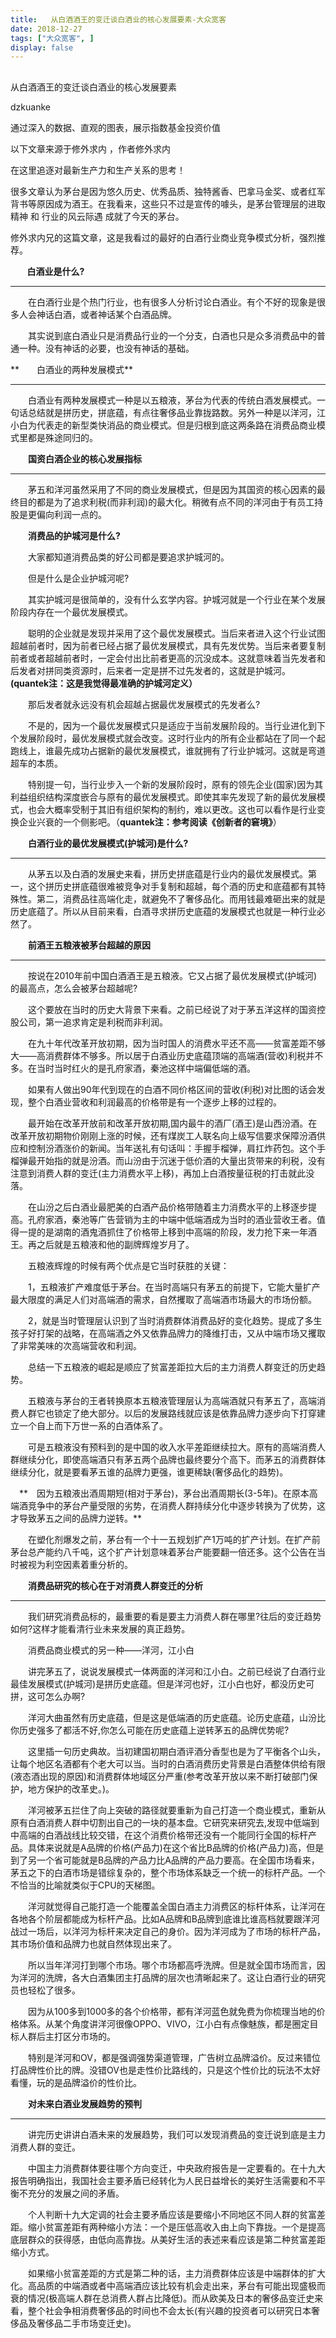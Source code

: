 ```yaml
---
title:   从白酒酒王的变迁谈白酒业的核心发展要素-大众宽客
date: 2018-12-27
tags: ["大众宽客", ]
display: false
---
```



## 



从白酒酒王的变迁谈白酒业的核心发展要素




dzkuanke




通过深入的数据、直观的图表，展示指数基金投资价值



以下文章来源于修外求内
，作者修外求内


在这里追逐对最新生产力和生产关系的思考！

很多文章认为茅台是因为悠久历史、优秀品质、独特酱香、巴拿马金奖、或者红军背书等原因成为酒王。在我看来，这些只不过是宣传的噱头，是茅台管理层的进取精神 和 行业的风云际遇 成就了今天的茅台。



修外求内兄的这篇文章，这是我看过的最好的白酒行业商业竞争模式分析，强烈推荐。



**&nbsp;&nbsp;&nbsp;&nbsp;&nbsp;&nbsp;&nbsp;&nbsp;白酒业是什么?**

****

　　在白酒行业是个热门行业，也有很多人分析讨论白酒业。有个不好的现象是很多人会神话白酒，或者神话某个白酒品牌。

　　其实说到底白酒业只是消费品行业的一个分支，白酒也只是众多消费品中的普通一种。没有神话的必要，也没有神话的基础。



**　　白酒业的两种发展模式**

****

　　白酒业有两种发展模式一种是以五粮液，茅台为代表的传统白酒发展模式。一句话总结就是拼历史，拼底蕴，有点往奢侈品业靠拢路数。另外一种是以洋河，江小白为代表走的新型类快消品的商业模式。但是归根到底这两条路在消费品商业模式里都是殊途同归的。



　　**国资白酒企业的核心发展指标**

****

　　茅五和洋河虽然采用了不同的商业发展模式，但是因为其国资的核心因素的最终目的都是为了追求利税(而非利润)的最大化。稍微有点不同的洋河由于有员工持股是更偏向利润一点的。



　　**消费品的护城河是什么?**

　　大家都知道消费品类的好公司都是要追求护城河的。

　　但是什么是企业护城河呢?

　　其实护城河是很简单的，没有什么玄学内容。护城河就是一个行业在某个发展阶段内存在一个最优发展模式。

　　聪明的企业就是发现并采用了这个最优发展模式。当后来者进入这个行业试图超越前者时，因为前者已经占据了最优发展模式，具有先发优势。当后来者要复制前者或者超越前者时，一定会付出比前者更高的沉没成本。这就意味着当先发者和后发者对拼同类资源时，后来者一定是拼不过先发者的，这就是护城河。**(quantek注：这是我觉得最准确的护城河定义）**

　　那后发者就永远没有机会超越占据最优发展模式的先发者么?

　　不是的，因为一个最优发展模式只是适应于当前发展阶段的。当行业进化到下个发展阶段时，最优发展模式就会改变。这时行业内的所有企业都站在了同一个起跑线上，谁最先成功占据新的最优发展模式，谁就拥有了行业护城河。这就是弯道超车的本质。

　　特别提一句，当行业步入一个新的发展阶段时，原有的领先企业(国家)因为其利益组织结构深度嵌合与原有的最优发展模式。即使其率先发现了新的最优发展模式，也会大概率受制于其旧有组织架构的制约，难以更改。这也可以看作是行业变换企业兴衰的一个侧影吧。（**quantek注：参考阅读《创新者的窘境》**）



　　**白酒行业的最优发展模式(护城河)是什么?**

****

　　从茅五以及白酒的发展史来看，拼历史拼底蕴是行业内的最优发展模式。第一，这个拼历史拼底蕴很难被竞争对手复制和超越，每个酒的历史和底蕴都有其特殊性。第二，消费品往高端化走，就避免不了奢侈品化。而用钱最难砸出来的就是历史底蕴了。所以从目前来看，白酒寻求拼历史底蕴的发展模式也就是一种行业必然了。



　　**前酒王五粮液被茅台超越的原因**

****

　　按说在2010年前中国白酒酒王是五粮液。它又占据了最优发展模式(护城河)的最高点，怎么会被茅台超越呢?

　　这个要放在当时的历史大背景下来看。之前已经说了对于茅五洋这样的国资控股公司，第一追求肯定是利税而非利润。

　　在九十年代改革开放初期，因为当时国人的消费水平还不高——贫富差距不够大——高消费群体不够多。所以居于白酒业历史底蕴顶端的高端酒(营收)利税并不多。在当时当时红火的是孔府家酒，秦池这样中端偏低端的酒。

　　如果有人做出90年代到现在的白酒不同价格区间的营收(利税)对比图的话会发现，整个白酒业营收和利润最高的价格带是有一个逐步上移的过程的。

　　最开始在改革开放前和改革开放初期,国内最牛的酒厂(酒王)是山西汾酒。在改革开放初期物价刚刚上涨的时候，还有煤炭工人联名向上级写信要求保障汾酒供应和控制汾酒涨价的新闻。当年送礼有句话叫：手握手榴弹，肩扛炸药包。这个手榴弹最开始指的就是汾酒。而山汾由于沉迷于低价酒的大量出货带来的利税，没有注意到消费人群的变迁(主力消费水平上移)，再加上白酒按量征税的打击就此没落。

　　在山汾之后白酒业最肥美的白酒产品价格带随着主力消费水平的上移逐步提高。孔府家酒，秦池等广告营销为主的中端中低端酒成为当时的酒业营收王者。值得一提的是湖南的酒鬼酒抓住了价格带上移到中高端的阶段，发力抢下来一年酒王。再之后就是五粮液和他的副牌辉煌岁月了。

　　五粮液辉煌的时候有两个优点是它当时获胜的关键：

　　1，五粮液扩产难度低于茅台。在当时高端只有茅五的前提下，它能大量扩产最大限度的满足人们对高端酒的需求，自然攫取了高端酒市场最大的市场份额。

　　2，就是当时管理层认识到了当时消费群体消费品好的变化趋势。提成了多生孩子好打架的战略，在高端酒之外又依靠品牌力的降维打击，又从中端市场又攫取了非常美味的次高端营收和利润。

　　总结一下五粮液的崛起是顺应了贫富差距拉大后的主力消费人群变迁的历史趋势。

　　五粮液与茅台的王者转换原本五粮液管理层认为高端酒就只有茅五了，高端消费人群它也锁定了绝大部分。以后的发展路线就应该是依靠品牌力逐步向下打穿建立一个自上而下万世一系的白酒体系了。

　　可是五粮液没有预料到的是中国的收入水平差距继续拉大。原有的高端消费人群继续分化，即使高端酒只有茅五两个品牌也最终要分个高下。而茅五的消费群体继续分化，就是要看茅五谁的品牌力更强，谁更稀缺(奢侈品化的趋势)。

　**　因为五粮液出酒周期短(相对于茅台)，茅台出酒周期长(3-5年)。在原本高端酒竞争中的茅台产量受限的劣势，在消费人群持续分化中逐步转换为了优势，这才导致茅五之间的品牌力逆转。**

　　在塑化剂爆发之前，茅台有一个十一五规划扩产1万吨的扩产计划。在扩产前茅台总产能约八千吨，这个扩产计划意味着茅台产能要翻一倍还多。这个公告在当时被视为利空因素着重分析的。



　　**消费品研究的核心在于对消费人群变迁的分析**

****

　　我们研究消费品标的，最重要的看是要主力消费人群在哪里?往后的变迁趋势如何?这样才能看清行业未来发展的真正趋势。

　　消费品商业模式的另一种——洋河，江小白

　　讲完茅五了，说说发展模式一体两面的洋河和江小白。之前已经说了白酒行业最佳发展模式(护城河)是拼历史底蕴。但是洋河也好，江小白也好，都没历史可拼，这可怎么办啊?

　　洋河大曲虽然有历史底蕴，但是这是低端酒的历史底蕴。论历史底蕴，山汾比你历史强多了都活不好,你怎么可能在历史底蕴上逆转茅五的品牌优势呢?

　　这里插一句历史典故。当初建国初期白酒评酒分香型也是为了平衡各个山头，让每个地区名酒都有个老大可以当。当时的白酒消费历史背景是白酒整体供给有限(液态酒出现的原因)和消费群体地域区分严重(参考改革开放以来不断打破部门保护，地方保护的改革史。)。

　　洋河被茅五拦住了向上突破的路径就要重新为自己打造一个商业模式，重新从原有白酒消费人群中切割出自己的一块的基本盘。它研究来研究去,发现中低端到中高端的白酒战线比较交错，在这个消费价格带还没有一个能同行全国的标杆产品。具体来说就是A品牌的价格(产品力)在这个省比B品牌的价格(产品力)高，但是到了另一个省可能就是B品牌的产品力比A品牌的产品力要高。在全国市场看来，茅五之下的白酒市场是错综复杂的，整个市场体系缺乏一个统一的标杆产品。一个不恰当的比喻就类似于CPU的天梯图。

　　洋河就觉得自己能打造一个能覆盖全国白酒主力消费区的标杆体系，让洋河在各地各个阶层都能成为标杆产品。比如A品牌和B品牌到底谁比谁高档就要跟洋河战过一场后，以洋河为标杆来决定自己的身价。因为洋河成为了市场的标杆产品，其市场价值和品牌力也就自然体现出来了。

　　所以当年洋河打到哪个市场。哪个市场都高呼洗牌。但是就全国市场而言，因为洋河的洗牌，各大白酒集团主打品牌的层次也清晰起来了。这让白酒行业的研究员也轻松了很多。

　　因为从100多到1000多的各个价格带，都有洋河蓝色就免费为你梳理当地的价格体系。从某个角度讲洋河很像OPPO、VIVO，江小白有点像魅族，都是圈定目标人群后主打区分市场的。

　　特别是洋河和OV，都是强调强势渠道管理，广告树立品牌溢价。反过来错位打品牌性价比的牌。没错OV也是走性价比路线的，只是这个性价比的玩法不太好看懂，玩的是品牌溢价的性价比。



　　**对未来白酒业发展趋势的预判**

****

　　讲完历史讲讲白酒未来的发展趋势，我们可以发现消费品的变迁说到底是主力消费人群的变迁。

　　中国主力消费群体要往哪个方向变迁，中央政府报告是一定要看的。在十九大报告明确指出，我国社会主要矛盾已经转化为人民日益增长的美好生活需要和不平衡不充分的发展之间的矛盾。

　　个人判断十九大定调的社会主要矛盾应该是要缩小不同地区不同人群的贫富差距。缩小贫富差距有两种缩小方法：一个是压低高收入由上向下靠拢。一个是提高底层群众的获得感，由低向高靠拢。从美好生活的表述来看应该是第二种贫富差距缩小方式。

　　如果缩小贫富差距的方式是第二种的话，主力消费群体应该是中端群体的扩大化。高品质的中端酒或者中高端酒应该比较有机会走出来，茅台有可能出现盛极而衰的情况(极高端人群在总消费人群占比降低)。而从欧美及日本的奢侈品变迁史来看，整个社会争相消费奢侈品的时间也不会太长(有兴趣的投资者可以研究日本奢侈品及奢侈品二手市场变迁史)。